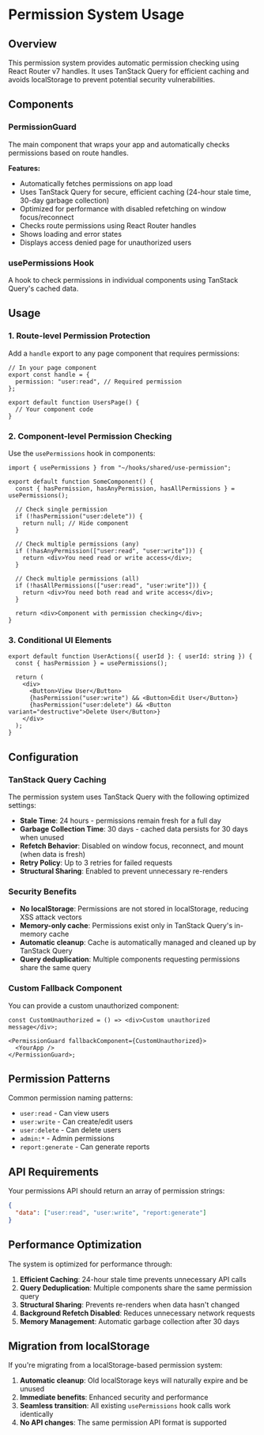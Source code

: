 # Permission System Usage

## Overview

This permission system provides automatic permission checking using React Router v7 handles. It uses TanStack Query for efficient caching and avoids localStorage to prevent potential security vulnerabilities.

## Components

### PermissionGuard

The main component that wraps your app and automatically checks permissions based on route handles.

**Features:**

- Automatically fetches permissions on app load
- Uses TanStack Query for secure, efficient caching (24-hour stale time, 30-day garbage collection)
- Optimized for performance with disabled refetching on window focus/reconnect
- Checks route permissions using React Router handles
- Shows loading and error states
- Displays access denied page for unauthorized users

### usePermissions Hook

A hook to check permissions in individual components using TanStack Query's cached data.

## Usage

### 1. Route-level Permission Protection

Add a `handle` export to any page component that requires permissions:

```tsx
// In your page component
export const handle = {
  permission: "user:read", // Required permission
};

export default function UsersPage() {
  // Your component code
}
```

### 2. Component-level Permission Checking

Use the `usePermissions` hook in components:

```tsx
import { usePermissions } from "~/hooks/shared/use-permission";

export default function SomeComponent() {
  const { hasPermission, hasAnyPermission, hasAllPermissions } = usePermissions();

  // Check single permission
  if (!hasPermission("user:delete")) {
    return null; // Hide component
  }

  // Check multiple permissions (any)
  if (!hasAnyPermission(["user:read", "user:write"])) {
    return <div>You need read or write access</div>;
  }

  // Check multiple permissions (all)
  if (!hasAllPermissions(["user:read", "user:write"])) {
    return <div>You need both read and write access</div>;
  }

  return <div>Component with permission checking</div>;
}
```

### 3. Conditional UI Elements

```tsx
export default function UserActions({ userId }: { userId: string }) {
  const { hasPermission } = usePermissions();

  return (
    <div>
      <Button>View User</Button>
      {hasPermission("user:write") && <Button>Edit User</Button>}
      {hasPermission("user:delete") && <Button variant="destructive">Delete User</Button>}
    </div>
  );
}
```

## Configuration

### TanStack Query Caching

The permission system uses TanStack Query with the following optimized settings:

- **Stale Time**: 24 hours - permissions remain fresh for a full day
- **Garbage Collection Time**: 30 days - cached data persists for 30 days when unused
- **Refetch Behavior**: Disabled on window focus, reconnect, and mount (when data is fresh)
- **Retry Policy**: Up to 3 retries for failed requests
- **Structural Sharing**: Enabled to prevent unnecessary re-renders

### Security Benefits

- **No localStorage**: Permissions are not stored in localStorage, reducing XSS attack vectors
- **Memory-only cache**: Permissions exist only in TanStack Query's in-memory cache
- **Automatic cleanup**: Cache is automatically managed and cleaned up by TanStack Query
- **Query deduplication**: Multiple components requesting permissions share the same query

### Custom Fallback Component

You can provide a custom unauthorized component:

```tsx
const CustomUnauthorized = () => <div>Custom unauthorized message</div>;

<PermissionGuard fallbackComponent={CustomUnauthorized}>
  <YourApp />
</PermissionGuard>;
```

## Permission Patterns

Common permission naming patterns:

- `user:read` - Can view users
- `user:write` - Can create/edit users
- `user:delete` - Can delete users
- `admin:*` - Admin permissions
- `report:generate` - Can generate reports

## API Requirements

Your permissions API should return an array of permission strings:

```json
{
  "data": ["user:read", "user:write", "report:generate"]
}
```

## Performance Optimization

The system is optimized for performance through:

1. **Efficient Caching**: 24-hour stale time prevents unnecessary API calls
2. **Query Deduplication**: Multiple components share the same permission query
3. **Structural Sharing**: Prevents re-renders when data hasn't changed
4. **Background Refetch Disabled**: Reduces unnecessary network requests
5. **Memory Management**: Automatic garbage collection after 30 days

## Migration from localStorage

If you're migrating from a localStorage-based permission system:

1. **Automatic cleanup**: Old localStorage keys will naturally expire and be unused
2. **Immediate benefits**: Enhanced security and performance
3. **Seamless transition**: All existing `usePermissions` hook calls work identically
4. **No API changes**: The same permission API format is supported
